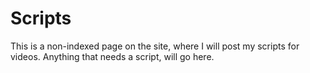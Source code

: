 # Scripts
This is a non-indexed page on the site, where I will post my scripts for videos. Anything that needs a script, will go here.

